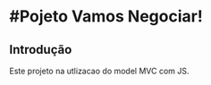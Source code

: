 #Pojeto Vamos Negociar!   
======================
Introdução
------
Este projeto na utlizacao do model MVC com JS.



